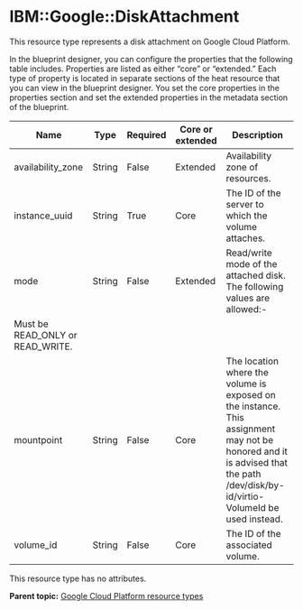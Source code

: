 # IBM::Google::DiskAttachment

This resource type represents a disk attachment on Google Cloud Platform.

In the blueprint designer, you can configure the properties that the following table includes. Properties are listed as either “core” or “extended.” Each type of property is located in separate sections of the heat resource that you can view in the blueprint designer. You set the core properties in the properties section and set the extended properties in the metadata section of the blueprint.

|Name|Type|Required|Core or extended|Description|
|----|----|--------|----------------|-----------|
|availability\_zone|String|False|Extended|Availability zone of resources.|
|instance\_uuid|String|True|Core|The ID of the server to which the volume attaches.|
|mode|String|False|Extended|Read/write mode of the attached disk. The following values are allowed:-   
 Must be READ\_ONLY or READ\_WRITE.|
|mountpoint|String|False|Core|The location where the volume is exposed on the instance. This assignment may not be honored and it is advised that the path /dev/disk/by-id/virtio-VolumeId be used instead.|
|volume\_id|String|False|Core|The ID of the associated volume.|

This resource type has no attributes.

**Parent topic:** [Google Cloud Platform resource types](../../com.edt.heat.reference.doc/topics/ref_heat_types_gc_ov.md)

